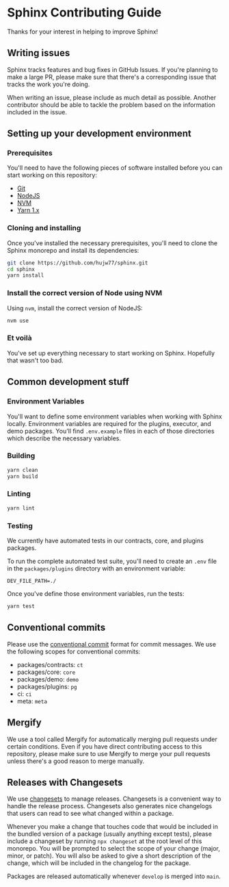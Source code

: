 # Sphinx Contributing Guide

Thanks for your interest in helping to improve Sphinx!

## Writing issues

Sphinx tracks features and bug fixes in GitHub Issues. If you're planning to make a large PR, please make sure that there's a corresponding issue that tracks the work you're doing.

When writing an issue, please include as much detail as possible.
Another contributor should be able to tackle the problem based on the information included in the issue.

## Setting up your development environment

### Prerequisites

You'll need to have the following pieces of software installed before you can start working on this repository:

- [Git](https://git-scm.com/downloads)
- [NodeJS](https://nodejs.org/en/download/)
- [NVM](https://github.com/nvm-sh/nvm)
- [Yarn 1.x](https://classic.yarnpkg.com/en/docs/install)

### Cloning and installing

Once you've installed the necessary prerequisites, you'll need to clone the Sphinx monorepo and install its dependencies:

```sh
git clone https://github.com/hujw77/sphinx.git
cd sphinx
yarn install
```

### Install the correct version of Node using NVM

Using `nvm`, install the correct version of NodeJS:

```sh
nvm use
```

### Et voilà

You've set up everything necessary to start working on Sphinx.
Hopefully that wasn't too bad.

## Common development stuff

### Environment Variables
You'll want to define some environment variables when working with Sphinx locally. Environment variables are required for the plugins, executor, and demo packages. You'll find `.env.example` files in each of those directories which describe the necessary variables.

### Building

```sh
yarn clean
yarn build
```

### Linting

```sh
yarn lint
```

### Testing
We currently have automated tests in our contracts, core, and plugins packages.

To run the complete automated test suite, you'll need to create an `.env` file in the `packages/plugins` directory with an environment variable:
```
DEV_FILE_PATH=./
```

Once you've define those environment variables, run the tests:
```sh
yarn test
```

## Conventional commits

Please use the [conventional commit](https://www.conventionalcommits.org) format for commit messages.
We use the following scopes for conventional commits:

- packages/contracts: `ct`
- packages/core: `core`
- packages/demo: `demo`
- packages/plugins: `pg`
- ci: `ci`
- meta: `meta`

## Mergify

We use a tool called Mergify for automatically merging pull requests under certain conditions.
Even if you have direct contributing access to this repository, please make sure to use Mergify to merge your pull requests unless there's a good reason to merge manually.

## Releases with Changesets

We use [changesets](https://github.com/changesets/changesets) to manage releases.
Changesets is a convenient way to handle the release process.
Changesets also generates nice changelogs that users can read to see what changed within a package.

Whenever you make a change that touches code that would be included in the bundled version of a package (usually anything except tests), please include a changeset by running `npx changeset` at the root level of this monorepo.
You will be prompted to select the scope of your change (major, minor, or patch).
You will also be asked to give a short description of the change, which will be included in the changelog for the package.

Packages are released automatically whenever `develop` is merged into `main`.
